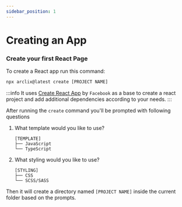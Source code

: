 ```yaml
---
sidebar_position: 1
---
```


# Creating an App

### Create your first React Page

To create a React app run this command:

```bash
npx arclix@latest create [PROJECT NAME]
```

:::info
It uses [Create React App](https://create-react-app.dev/) by `Facebook` as a base to create a react project and add additional dependencies according to your needs.
:::

After running the `create` command you'll be prompted with following questions

1. What template would you like to use?
    ```
    [TEMPLATE]
    ├── JavaScript
    └── TypeScript
    ```
2. What styling would you like to use?
    ```
    [STYLING]
    ├── CSS
    └── SCSS/SASS
    ```

Then it will create a directory named `[PROJECT NAME]` inside the current folder based on the prompts.
